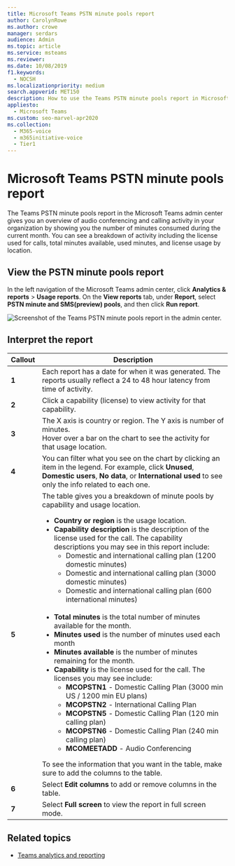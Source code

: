 ```yaml
---
title: Microsoft Teams PSTN minute pools report
author: CarolynRowe
ms.author: crowe
manager: serdars
audience: Admin
ms.topic: article
ms.service: msteams
ms.reviewer: 
ms.date: 10/08/2019
f1.keywords: 
  - NOCSH
ms.localizationpriority: medium
search.appverid: MET150
description: How to use the Teams PSTN minute pools report in Microsoft Teams admin center to view the minutes consumed within your organization during the current month.
appliesto: 
  - Microsoft Teams
ms.custom: seo-marvel-apr2020
ms.collection: 
  - M365-voice
  - m365initiative-voice
  - Tier1
---
```

# Microsoft Teams PSTN minute pools report

The Teams PSTN minute pools report in the Microsoft Teams admin center gives you an overview of audio conferencing and calling activity in your organization by showing you the number of minutes consumed during the current month. You can see a breakdown of activity including the license used for calls, total minutes available, used minutes, and license usage by location.

## View the PSTN minute pools report

In the left navigation of the Microsoft Teams admin center, click **Analytics & reports** > **Usage reports**. On the **View reports** tab, under **Report**, select **PSTN minute and SMS(preview) pools**, and then click **Run report**.

![Screenshot of the Teams PSTN minute pools report in the admin center.](../media/teams-reports-pstn-minute-pools-with-callouts.png "Screenshot of the Teams PSTN minute pools report in the Microsoft Teams admin center with numbered callouts")

## Interpret the report

|Callout |Description  |
|--------|-------------|
|**1**   |Each report has a date for when it was generated. The reports usually reflect a 24 to 48 hour latency from time of activity. |
|**2**   |Click a capability (license) to view activity for that capability. |
|**3**   |The X axis is country or region. The Y axis is number of minutes. <br>Hover over a bar on the chart to see the activity for that usage location.  |
|**4**   |You can filter what you see on the chart by clicking an item in the legend. For example, click **Unused**, **Domestic users**, **No data**, or **International used** to see only the info related to each one. |
|**5**   |The table gives you a breakdown of minute pools by capability and usage location. <ul><li>**Country or region** is the usage location. </li><li>**Capability description** is the description of the license used for the call.  The capability descriptions you may see in this report include: <ul><li>Domestic and international calling plan (1200 domestic minutes)</li><li>Domestic and international calling plan (3000 domestic minutes)</li><li>Domestic and international calling plan (600 international minutes)</li></ul></li><br><li>**Total minutes** is the total number of minutes available for the month.</li><li>**Minutes used** is the number of minutes used each month</li> <li>**Minutes available** is the number of minutes remaining for the month.</li><li>**Capability** is the license used for the call. The licenses you may see include:<ul><li>**MCOPSTN1** - Domestic Calling Plan (3000 min US / 1200 min EU plans)</li><li>**MCOPSTN2** - International Calling Plan</li><li>**MCOPSTN5** - Domestic Calling Plan (120 min calling plan)</li><li>**MCOPSTN6** - Domestic Calling Plan (240 min calling plan)</li><li>**MCOMEETADD** - Audio Conferencing</li></ul></li> </ul> To see the information that you want in the table, make sure to add the columns to the table.|
|**6**   |Select **Edit columns** to add or remove columns in the table.|
|**7**   |Select **Full screen** to view the report in full screen mode.|

## Related topics

- [Teams analytics and reporting](teams-reporting-reference.md)

